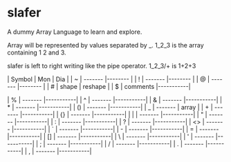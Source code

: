# slafer
A dummy Array Language to learn and explore.


Array will be represented by values separated by _.
1_2_3 is the array containing 1 2 and 3.

slafer is left to right writing like the pipe operator.
1_2_3/+ is 1+2+3

| Symbol |   Mon    |   Dia     |
|  ~     | -------  |--------   |
|  !     | -------  |--------   |
|  @     | -------  |--------   |
|  #     | shape    | reshape   |
|  $     | comments |-----------|


|  %     | -------  |-----------|
|  ^     | -------  |-----------|
|  &     | -------  |-----------|
|  *     | -------  |-----------|
| ()     | -------  |-----------|
|  _     | -------  | array     |
|  +     | -------  |-----------|
|  {}    | -------  |-----------|
|  |     | -------  |-----------|
|  "     | -------  |-----------|
|  :     | -------  |-----------|
|  ?     | -------  |-----------|
|  <>    | -------  |-----------|
|  `     | -------  |-----------|
|  -     | -------  |-----------|
|  =     | -------  |-----------|
|  []    | -------  |-----------|
|  \     | -------  |-----------|
|  '     | -------  |-----------|
|  ;     | -------  |-----------|
|  /     | -------  |-----------|
|  .     | -------  |-----------|
|  ,     | -------  |-----------|
